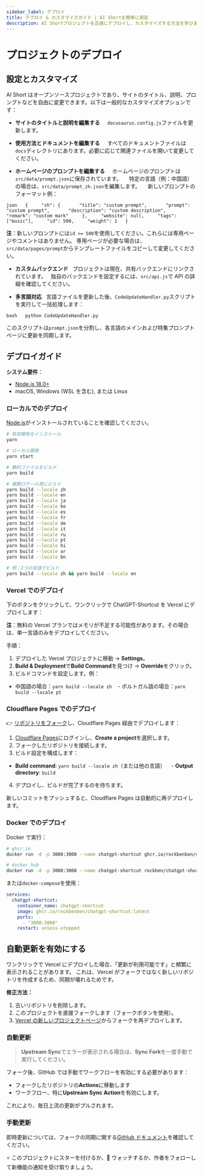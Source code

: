 ```yaml
---
sidebar_label: デプロイ
title: デプロイ & カスタマイズガイド | AI Shortを簡単に設定
description: AI Shortプロジェクトを迅速にデプロイし、カスタマイズする方法を学びます。このガイドでは、Vercel、Cloudflare、Docker、ローカルでのデプロイに加え、コンテンツの編集方法や自動更新の有効化について説明します。
---
```


# プロジェクトのデプロイ

## 設定とカスタマイズ

AI Short はオープンソースプロジェクトであり、サイトのタイトル、説明、プロンプトなどを自由に変更できます。以下は一般的なカスタマイズオプションです：

- **サイトのタイトルと説明を編集する**  
    `docusaurus.config.js`ファイルを更新します。

- **使用方法とドキュメントを編集する**  
    すべてのドキュメントファイルは`docs`ディレクトリにあります。必要に応じて関連ファイルを開いて変更してください。

- **ホームページのプロンプトを編集する**  
    ホームページのプロンプトは`src/data/prompt.json`に保存されています。  
    特定の言語（例：中国語）の場合は、`src/data/prompt_zh.json`を編集します。  
    新しいプロンプトのフォーマット例：

`json
  {
    "zh": {
      "title": "custom prompt",
      "prompt": "custom prompt",
      "description": "custom description",
      "remark": "custom mark"
    },
    "website": null,
    "tags": ["music"],
    "id": 500,
    "weight": 1
  }
  `

**注**：新しいプロンプトには`id >= 500`を使用してください。これらには専用ページやコメントはありません。
専用ページが必要な場合は、`src/data/pages/prompt`からテンプレートファイルをコピーして変更してください。

- **カスタムバックエンド**
    プロジェクトは現在、共有バックエンドにリンクされています。
    独自のバックエンドを設定するには、`src/api.js`で API の詳細を確認してください。

- **多言語対応**
    言語ファイルを更新した後、`CodeUpdateHandler.py`スクリプトを実行して一括処理します：

`bash
  python CodeUpdateHandler.py
  `

このスクリプトは`prompt.json`を分割し、各言語のメインおよび特集プロンプトページに更新を同期します。

## デプロイガイド

**システム要件**：

- [Node.js 18.0+](https://nodejs.org/)
- macOS, Windows (WSL を含む), または Linux

### ローカルでのデプロイ

[Node.js](https://nodejs.org/)がインストールされていることを確認してください。

```bash
# 依存関係をインストール
yarn

# ローカル開発
yarn start

# 静的ファイルをビルド
yarn build

# 複数ロケール用にビルド
yarn build --locale zh
yarn build --locale en
yarn build --locale ja
yarn build --locale ko
yarn build --locale es
yarn build --locale fr
yarn build --locale de
yarn build --locale it
yarn build --locale ru
yarn build --locale pt
yarn build --locale hi
yarn build --locale ar
yarn build --locale bn

# 例：2つの言語でビルド
yarn build --locale zh && yarn build --locale en
```

### Vercel でのデプロイ

下のボタンをクリックして、ワンクリックで ChatGPT-Shortcut を Vercel にデプロイします：

[](https://vercel.com/new/clone?repository-url=https%3A%2F%2Fgithub.com%2Frockbenben%2FChatGPT-Shortcut%2Ftree%2Fmain)

**注**：無料の Vercel プランではメモリが不足する可能性があります。その場合は、単一言語のみをデプロイしてください。

手順：

1.  デプロイした Vercel プロジェクトに移動 → **Settings**。
2.  **Build & Deployment**で**Build Command**を見つけ → **Override**をクリック。
3.  ビルドコマンドを設定します。例：

- 中国語の場合：`yarn build --locale zh`
     - ポルトガル語の場合：`yarn build --locale pt`

### Cloudflare Pages でのデプロイ

👉 [リポジトリをフォーク](https://github.com/rockbenben/ChatGPT-Shortcut/fork)し、Cloudflare Pages 経由でデプロイします：

1.  [Cloudflare Pages](https://pages.cloudflare.com/)にログインし、**Create a project**を選択します。
2.  フォークしたリポジトリを接続します。
3.  ビルド設定を構成します：

- **Build command**: `yarn build --locale zh`（または他の言語）
     - **Output directory**: `build`

4.  デプロイし、ビルドが完了するのを待ちます。

新しいコミットをプッシュすると、Cloudflare Pages は自動的に再デプロイします。

### Docker でのデプロイ

Docker で実行：

```bash
# ghcr.io
docker run -d -p 3000:3000 --name chatgpt-shortcut ghcr.io/rockbenben/chatgpt-shortcut:latest

# docker hub
docker run -d -p 3000:3000 --name chatgpt-shortcut rockben/chatgpt-shortcut:latest
```

または`docker-compose`を使用：

```yml
services:
  chatgpt-shortcut:
    container_name: chatgpt-shortcut
    image: ghcr.io/rockbenben/chatgpt-shortcut:latest
    ports:
      - "3000:3000"
    restart: unless-stopped
```

## 自動更新を有効にする

ワンクリックで Vercel にデプロイした場合、「更新が利用可能です」と頻繁に表示されることがあります。
これは、Vercel がフォークではなく新しいリポジトリを作成するため、同期が壊れるためです。

**修正方法：**

1. 古いリポジトリを削除します。
2. このプロジェクトを直接フォークします（フォークボタンを使用）。
3. [Vercel の新しいプロジェクトページ](https://vercel.com/new)からフォークを再デプロイします。

### 自動更新

> **Upstream Sync**でエラーが表示される場合は、**Sync Fork**を一度手動で実行してください。

フォーク後、GitHub では手動でワークフローを有効にする必要があります：

- フォークしたリポジトリの**Actions**に移動します
- ワークフロー、特に**Upstream Sync Action**を有効にします。

これにより、毎日上流の更新がプルされます。

### 手動更新

即時更新については、フォークの同期に関する[GitHub ドキュメント](https://docs.github.com/en/pull-requests/collaborating-with-pull-requests/working-with-forks/syncing-a-fork)を確認してください。

⭐ このプロジェクトにスターを付けるか、👀 ウォッチするか、作者をフォローして新機能の通知を受け取りましょう。

